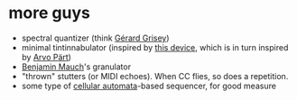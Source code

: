 # more guys
- spectral quantizer (think [Gérard Grisey](https://www.youtube.com/watch?v=rXaNFBzgDWI))
- minimal tintinnabulator (inspired by [this device](https://maxforlive.com/library/device/7569/tintinnabulator), which is in turn inspired by [Arvo Pärt](https://www.youtube.com/watch?v=PZR-rwCrGGk))
- [Benjamin Mauch](https://www.instagram.com/benjaminmauch_/)'s granulator
- "thrown" stutters (or MIDI echoes). When CC flies, so does a repetition.
- some type of [cellular
  automata](https://robinforest.net/post/cellular-automata)-based sequencer, for good measure
